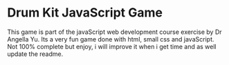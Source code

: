 # Drum Kit JavaScript Game

This game is part of the javaScript web development course exercise by Dr Angella Yu. Its a very fun game done with html, small css and javaScript.
Not 100% complete but enjoy, i will improve it when i get time and as well update the readme.

